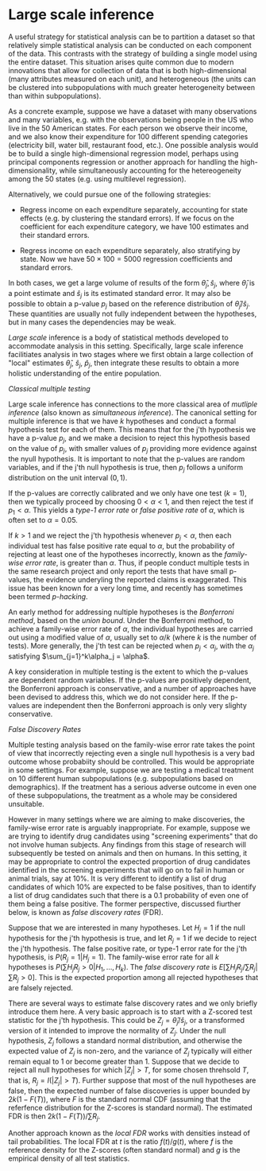 # Large scale inference

A useful strategy for statistical analysis can be to partition a dataset
so that relatively simple statistical analysis can be conducted on
each component of the data.  This
contrasts with the strategy of building a single model using the entire dataset.
This situation arises quite common due to modern innovations that allow for collection
of data that is both high-dimensional (many attributes measured on each unit),
and heterogeneous (the units can be clustered into subpopulations with much
greater heterogeneity between than within subpopulations).

As a concrete example, suppose we have a dataset with many observations and many
variables, e.g. with the observations being people in the US who live in the
50 American states.  For each person we observe their income, and we also know their
expenditure for 100 different spending categories (electricity bill, water bill, restaurant food,
etc.).  One possible analysis would be to build a single high-dimensional regression model, perhaps
using principal components regression or another approach for handling the high-dimensionality,
while simultaneously accounting for the hetereogeneity among the 50 states (e.g. using multilevel
regression).

Alternatively, we could pursue one of the following strategies:

* Regress income on each expenditure separately, accounting for state effects (e.g. by clustering the standard errors).
If we focus on the coefficient for each expenditure category, we have 100 estimates and their standard errors.

* Regress income on each expenditure separately, also stratifying by state.  Now we have $50\times 100 = 5000$
regression coefficients and standard errors.

In both cases, we get a large volume of results of the form $\hat{\theta}_j, \hat{s}_j$, where $\hat{\theta}_j$
is a point estimate and $\hat{s}_j$ is its estimated standard error.  It may also be possible to obtain
a p-value $p_j$ based on the reference distribution of $\hat{\theta}_j/\hat{s}_j$.  These quantities are usually not
fully independent between the hypotheses, but in many cases the dependencies may be weak.

*Large scale* inference is a body of statistical methods developed to accommodate analysis in this setting.
Specifically, large scale inference facilitiates analysis in two stages where we first obtain a large
collection of "local" estimates $\hat{\theta}_j$, $\hat{s}_j$, $\hat{p}_j$, then integrate these results
to obtain a more holistic understanding of the entire population.

_Classical multiple testing_

Large scale inference has connections to the more classical area of *mutliple inference* (also known as *simultaneous inference*).  The
canonical setting for multiple inference is that we have $k$ hypotheses and conduct a formal hypothesis
test for each of them.  This means that for the j'th hypothesis we have a p-value $p_j$, and we make a decision to
reject this hypothesis based on the value of $p_j$, with smaller values of $p_j$ providing more evidence
against the nyull hypothesis.  It is important to note that the p-values are random variables, and
if the j'th null hypothesis is true, then $p_j$ follows a uniform distribution on the unit interval $(0, 1)$.

If the p-values are correctly calibrated and we only have one test ($k=1$),
then we typically proceed by choosing $0 < \alpha < 1$, and then reject the test if $p_1 < \alpha$.  This yields a *type-1 error rate* or
*false positive rate* of $\alpha$, which is often set to $\alpha=0.05$.

If $k > 1$ and we reject the j'th hypothesis
whenever $p_j < \alpha$, then each individual test has false positive rate equal to $\alpha$, but the probability
of rejecting at least one of the hypotheses incorrectly, known as the *family-wise error rate*, is greater than $\alpha$.
Thus, if people conduct multiple tests in the same research project and only report the tests that have small
p-values, the evidence underyling the reported claims is exaggerated.  This issue has been known for a very long
time, and recently has sometimes been termed *p-hacking*.

An early method for addressing nultiple hypotheses is the *Bonferroni method*, based on the *union bound*.
Under the Bonferroni method, to achieve a family-wise error rate of $\alpha$, the individual hypotheses
are carried out using a modified value of $\alpha$, usually set to $\alpha/k$ (where $k$ is the number
of tests).  More generally, the j'th test can be rejected when $p_j < \alpha_j$, with the $\alpha_j$
satisfying $\sum_{j=1}^k\alpha_j = \alpha$.

A key consideration in multiple testing is the extent to which the p-values
are dependent random variables.  If the p-values are positively dependent, the Bonferroni approach is conservative,
and a number of approaches have been devised to address this, which we do not consider here. If the p-values
are independent then the Bonferroni approach is only very slighty conservative.

_False Discovery Rates_

Multiple testing analysis based on the family-wise error rate takes the point of view that incorrectly
rejecting even a single null hypothesis is a very bad outcome whose probabiity should be controlled.  This
would be appropriate in some settings.  For example, suppose we are testing a medical treatment on
10 different human subpopulations (e.g. subpopulations based on demographics).  If the treatment has a serious
adverse outcome in even one of these subpopulations, the treatment
as a whole may be considered unsuitable.

However in many settings where we are aiming to make discoveries,
the family-wise error rate is arguably inappropriate.  For example, suppose we are trying to identify
drug candidates using "screening experiments" that do not involve human subjects.  Any findings from this stage
of research will subsequently be tested on animals and then on humans.  In this setting, it may be
appropriate to control the expected proportion of drug candidates identified in the screening experiments that will
go on to fail in human or animal trials, say at 10%.  It is very different to identify a list of drug candidates
of which 10% are expected to be false positives, than to identify a list of drug candidates such that there is a
0.1 probability of even one of them being a false positive.  The former perspective, discussed
fiurther below, is known as _false discovery rates_ (FDR).

Suppose that we are interested in many hypotheses.  Let $H_j=1$ if the null hypothesis for the
j'th hypothesis is true, and let $R_j=1$ if we decide to reject the j'th hypothesis.  The
false positive rate, or type-1 error rate for the j'th hypothesis, is $P(R_j=1 | H_j=1)$.
The family-wise error rate for all $k$ hypotheses is $P(\sum H_jR_j > 0 | H_1, \ldots, H_k)$.  The
*false discovery rate* is $E [\sum H_jR_j / \sum R_j | \sum R_j > 0]$.  This is the expected proportion
among all rejected hypotheses that are falsely rejected.

There are several ways to estimate false discovery rates and we only briefly introduce them here.  A very basic
approach is to start with a Z-scored test statistic for the j'th
hypothesis.  This could be $Z_j = \hat{\theta}_j / \hat{s}_j$, or a transformed version of it intended to improve the normality
of $Z_j$.  Under the null hypothesis, $Z_j$ follows a standard normal distribution, and otherwise the expected value of $Z_j$
is non-zero, and the variance of $Z_j$ typically will either remain equal to 1 or become greater than 1.  Suppose that we decide
to reject all null hypotheses for which $|Z_j| > T$, for some chosen threhsold $T$, that is, $R_j = I(|Z_j| > T)$.  Further
suppose that most of the null hypotheses are false, then the expected number of false discoveries is upper bounded by
$2k(1 - F(T))$, where $F$ is the standard normal CDF (assuming that the referfence distribution for the Z-scores is
standard normal).  The estimated FDR is then $2k(1 - F(T)) / \sum R_j$.

Another approach known as the *local FDR* works with densities instead of tail probabilities.  The local FDR at
$t$ is the ratio $f(t)/g(t)$, where $f$ is the reference density for the Z-scores (often standard normal) and
$g$ is the empirical density of all test statistics.

